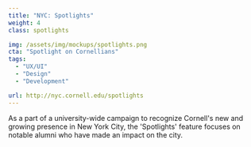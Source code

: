 ```yaml
---
title: "NYC: Spotlights"
weight: 4
class: spotlights

img: /assets/img/mockups/spotlights.png
cta: "Spotlight on Cornellians"
tags:
  - "UX/UI"
  - "Design"
  - "Development"

url: http://nyc.cornell.edu/spotlights
---
```


As a part of a university-wide campaign to recognize Cornell's new and growing presence in New York City, the 'Spotlights' feature focuses on notable alumni who have made an impact on the city.